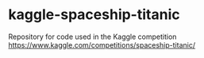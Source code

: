 # kaggle-spaceship-titanic
Repository for code used in the Kaggle competition https://www.kaggle.com/competitions/spaceship-titanic/
